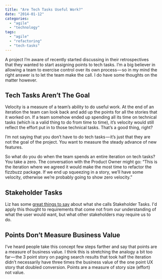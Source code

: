 ```yaml
---
title: "Are Tech Tasks Useful Work?"
date: "2014-01-12"
categories: 
  - "agile"
  - "technology"
tags: 
  - "agile"
  - "refactoring"
  - "tech-tasks"
---
```


A project I’m aware of recently started discussing in their retrospectives that they wanted to start assigning points to tech tasks. I’m a big believer in allowing a team to exercise control over its own process — so in my mind the right answer is to let the team make the call. I do have some thoughts on the matter however.

## Tech Tasks Aren’t The Goal

Velocity is a measure of a team’s ability to do useful work. At the end of an iteration the team can look back and add up the points for all the stories that it worked on. If a team somehow ended up spending all its time on technical tasks (which is a valid thing to do from time to time), it’s velocity would still reflect the effort put in to those technical tasks. That’s a good thing, right?

I’m not saying that you don’t have to do tech tasks — it’s just that they are not the goal of the project. You want to measure the steady advance of new features.

So what do you do when the team spends an entire iteration on tech tasks? You take a zero. The conversation with the Product Owner might go: “This is the iteration where we agreed it would make the most time to refactor the fizzbuzz package. If we end up squeezing in a story, we’ll have some velocity, otherwise we’re probably going to show zero velocity.”

## Stakeholder Tasks

Liz has some [great things to say](http://lizkeogh.com/2010/02/02/theyre-not-user-stories/) about what she calls Stakeholder Tasks. I'd apply this thought to requirements that come not from our understanding of what the user would want, but what other stakeholders may require us to do.

## Points Don’t Measure Business Value

I’ve heard people take this concept few steps farther and say that points are a measure of business value. I think this is stretching the analogy a bit too far — the 3 point story on paging search results that took half the iteration didn’t necessarily have three times the business value of the one point UX story that doubled conversion. Points are a measure of story size (effort) not value.
